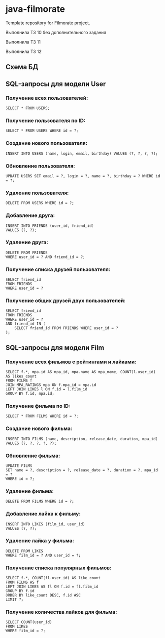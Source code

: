# java-filmorate
Template repository for Filmorate project.

Выполнила ТЗ 10 без дополнительного задания
 
Выполнила ТЗ 11

Выполнила ТЗ 12

## Схема БД


## SQL-запросы для модели **User**

### Получение всех пользователей:

`SELECT * FROM USERS;`

### Получение пользователя по ID:

```
SELECT * FROM USERS WHERE id = ?;
```

### Создание нового пользователя:

```
INSERT INTO USERS (name, login, email, birthday) VALUES (?, ?, ?, ?);
```
### Обновление пользователя:

```
UPDATE USERS SET email = ?, login = ?, name = ?, birthday = ? WHERE id = ?;
```


### Удаление пользователя:

```
DELETE FROM USERS WHERE id = ?;
```

### Добавление друга:

```
INSERT INTO FRIENDS (user_id, friend_id) 
VALUES (?, ?);
```

### Удаление друга:

```
DELETE FROM FRIENDS 
WHERE user_id = ? AND friend_id = ?;
```

### Получение списка друзей пользователя:

```
SELECT friend_id 
FROM FRIENDS 
WHERE user_id = ?
```


### Получение общих друзей двух пользователей:

```
SELECT friend_id 
FROM FRIENDS 
WHERE user_id = ? 
AND friend_id IN (
    SELECT friend_id FROM FRIENDS WHERE user_id = ?
);
```

## SQL-запросы для модели **Film**

### Получение всех фильмов с рейтингами и лайками:

```
SELECT f.*, mpa.id AS mpa_id, mpa.name AS mpa_name, COUNT(l.user_id) AS likes_count
FROM FILMS f
JOIN MPA_RATINGS mpa ON f.mpa_id = mpa.id
LEFT JOIN LIKES l ON f.id = l.film_id
GROUP BY f.id, mpa.id;
```

### Получение фильма по ID:

`SELECT * FROM FILMS WHERE id = ?;`

### Создание нового фильма:

```
INSERT INTO FILMS (name, description, release_date, duration, mpa_id) 
VALUES (?, ?, ?, ?, ?);
```

### Обновление фильма:

```
UPDATE FILMS 
SET name = ?, description = ?, release_date = ?, duration = ?, mpa_id = ? 
WHERE id = ?;
```

### Удаление фильма:

`DELETE FROM FILMS WHERE id = ?;`

### Добавление лайка к фильму:

```
INSERT INTO LIKES (film_id, user_id) 
VALUES (?, ?);
```

### Удаление лайка у фильма:

```
DELETE FROM LIKES 
WHERE film_id = ? AND user_id = ?;
```

### Получение списка популярных фильмов:

```
SELECT f.*, COUNT(fl.user_id) AS like_count
FROM FILMS AS f
LEFT JOIN LIKES AS fl ON f.id = fl.film_id
GROUP BY f.id
ORDER BY like_count DESC, f.id ASC
LIMIT ?;
```

### Получение количества лайков для фильма:

```
SELECT COUNT(user_id) 
FROM LIKES 
WHERE film_id = ?;
```
